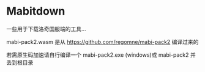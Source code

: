 # Mabitdown
一些用于下载洛奇国服端的工具...

mabi-pack2.wasm 是从 https://github.com/regomne/mabi-pack2 编译过来的

若需原生码加速请自行编译一个 mabi-pack2.exe (windows)或 mabi-pack2 并丢到根目录